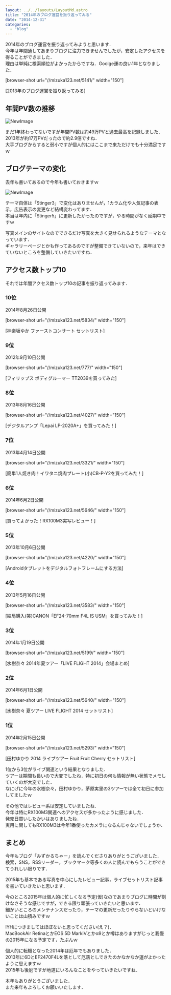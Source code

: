 ```yaml
---
layout: ../../layouts/LayoutMd.astro
title: "2014年のブログ運営を振り返ってみる"
date: "2014-12-31"
categories: 
  - "blog"
---
```


2014年のブログ運営を振り返ってみようと思います．  
今年は年間通してあまりブログに注力できませんでしたが，安定したアクセスを得ることができました．  
理由は単純に検索順位がよかったからですね．Goolge運の良い1年となりました．

\[browser-shot url="//mizuka123.net/5141/" width="150"\]

[2013年のブログ運営を振り返ってみる]

## 年間PV数の推移

![NewImage](/archive/images/NewImage.png "NewImage.png")

まだ1年終わってないですが年間PV数は約49万PVと過去最高を記録しました．  
2013年が約17万PVだったので約2.9倍ですね．  
大手ブログからすると弱小ですが個人的にはここまで来ただけでも十分満足ですｗ

## ブログテーマの変化

去年も書いてあるので今年も書いておきますｗ

![NewImage](/archive/images/NewImage1.png "NewImage.png")

テーマ自体は「Stinger3」で変化はありませんが，1カラム化や人気記事の表示，広告表示の変更など結構変わってます．  
本当は年内に「Stinger5」に更新したかったのですが，やる時間がなく延期中ですｗ

写真メインのサイトなのでできるだけ写真を大きく見せられるようなテーマとなっています．  
ギャラリーページとかも作ってあるのですが整備できていないので，来年はできていないところを整備していきたいですね．

## アクセス数トップ10

それでは年間アクセス数トップ10の記事を振り返ってみます．

### 10位

2014年8月26日公開

\[browser-shot url="//mizuka123.net/5834/" width="150"\]

[神楽坂ゆか ファーストコンサート セットリスト]

### 9位

2012年9月10日公開

\[browser-shot url="//mizuka123.net/777/" width="150"\]

[フィリップス ボディグルーマー TT2039を買ってみた]

### 8位

2013年8月16日公開

\[browser-shot url="//mizuka123.net/4027/" width="150"\]

[デジタルアンプ「Lepai LP-2020A+」を買ってみた！]

### 7位

2013年4月14日公開

\[browser-shot url="//mizuka123.net/3321/" width="150"\]

[簡単1人焼き肉！イワタニ焼肉プレート(小)CB-P-Y2を買ってみた！]

### 6位

2014年6月2日公開

\[browser-shot url="//mizuka123.net/5646/" width="150"\]

[買ってよかった！RX100M3実写レビュー！]

### 5位

2013年10月6日公開

\[browser-shot url="//mizuka123.net/4220/" width="150"\]

[Androidタブレットをデジタルフォトフレームにする方法]

### 4位

2013年5月16日公開

\[browser-shot url="//mizuka123.net/3583/" width="150"\]

[結局購入(笑)CANON「EF24-70mm F4L IS USM」を買ってみた！]

### 3位

2014年1月19日公開

\[browser-shot url="//mizuka123.net/5199/" width="150"\]

[水樹奈々 2014年夏ツアー「LIVE FLIGHT 2014」会場まとめ]

### 2位

2014年6月1日公開

\[browser-shot url="//mizuka123.net/5640/" width="150"\]

[水樹奈々 夏ツアー LIVE FLIGHT 2014 セットリスト]

### 1位

2014年2月15日公開

\[browser-shot url="//mizuka123.net/5293/" width="150"\]

[田村ゆかり 2014 ライブツアー Fruit Fruit Cherry セットリスト]

1位から3位がライブ関連という結果となりました．  
ツアーは期間も長いので大変でしたね．特に初日の何も情報が無い状態でメモしていくのが大変でした．  
なにげに今年の水樹奈々，田村ゆかり，茅原実里の3ツアーでは全て初日に参加してましたｗ

その他ではレビュー系は安定していましたね．  
今年は特にRX100M3関連へのアクセスが多かったように感じました．  
発売日買いしたかいはありましたね．  
実用に関してもRX100M3は今年1番使ったカメラになるんじゃないでしょうか．

## まとめ

今年もブログ「みずかるちゃー」を読んでくださりありがとうございました．  
検索，SNS，RSSリーダー，ブックマーク等多くの人に読んでもらうことができてうれしい限りです．

2015年も基本である写真を中心にしたレビュー記事，ライブセットリスト記事を書いていきたいと思います．

今のところ2015年は個人的に忙しくなる予定(仮)なのであまりブログに時間が割けなさそうな感じですが，できる限り頑張っていきたいと思います．  
細かいところのメンテナンスだったり，テーマの更新だったりやらないといけないことは山積みですｗ

IYHにつきましてはほぼないと思ってください(え？)．  
MacBookAir RetinaとかEOS 5D MarkⅣとかα9とか噂はありますがじっと我慢の2015年になる予定です，たぶんｗ

個人的に転機となった2014年は厄年でもありました．  
2013年に6DとEF2470F4Lを落として厄落としできたのかなかなか運がよかったように思えますｗ  
2015年も後厄ですが地道にいろんなことをやっていきたいですね．

本年もありがとうございました．  
また来年もよろしくお願いいたします．
